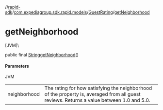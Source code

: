 //[rapid-sdk](../../../index.md)/[com.expediagroup.sdk.rapid.models](../index.md)/[GuestRating](index.md)/[getNeighborhood](get-neighborhood.md)

# getNeighborhood

[JVM]\

public final [String](https://docs.oracle.com/javase/8/docs/api/java/lang/String.html)[getNeighborhood](get-neighborhood.md)()

#### Parameters

JVM

| | |
|---|---|
| neighborhood | The rating for how satisfying the neighborhood of the property is, averaged from all guest reviews. Returns a value between 1.0 and 5.0. |
